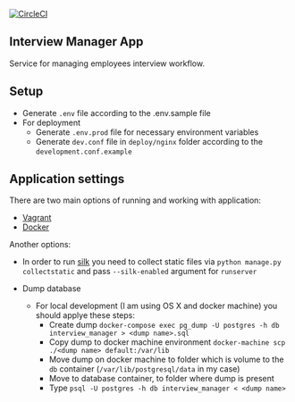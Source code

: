[![CircleCI](https://circleci.com/gh/vsokoltsov/Interview360Server.svg?style=svg)](https://circleci.com/gh/vsokoltsov/Interview360Server)

## Interview Manager App

Service for managing employees interview workflow.

## Setup

* Generate `.env` file according to the .env.sample file
* For deployment
  * Generate `.env.prod` file for necessary environment variables
  * Generate `dev.conf` file in `deploy/nginx` folder according to the `development.conf.example`

## Application settings

There are two main options of running and working with application:

* [Vagrant](https://github.com/vforvad/Interview360Server/wiki/Vagrant-configuration)
* [Docker](https://github.com/vforvad/Interview360Server/wiki/Docker-configuration)

Another options:

* In order to run [silk](https://github.com/jazzband/django-silk) you need to collect
static files via `python manage.py collectstatic` and pass `--silk-enabled` argument for
`runserver`

* Dump database
  * For local development (I am using OS X and docker machine) you should applye these steps:
    * Create dump `docker-compose exec pg_dump -U postgres -h db interview_manager > <dump name>.sql`
    * Copy dump to docker machine environment `docker-machine scp ./<dump name> default:/var/lib`
    * Move dump on docker machine to folder which is volume to the `db` container
      (`/var/lib/postgresql/data` in my case)
    * Move to database container, to folder where dump is present
    * Type `psql -U postgres -h db interview_manager < <dump name>`
